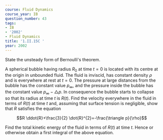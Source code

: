 ```yaml
---
course: Fluid Dynamics
course_year: IB
question_number: 43
tags:
- IB
- '2002'
- Fluid Dynamics
title: '1.II.15C '
year: 2002
---
```



State the unsteady form of Bernoulli's theorem.

A spherical bubble having radius $R_{0}$ at time $t=0$ is located with its centre at the origin in unbounded fluid. The fluid is inviscid, has constant density $\rho$ and is everywhere at rest at $t=0$. The pressure at large distances from the bubble has the constant value $p_{\infty}$, and the pressure inside the bubble has the constant value $p_{\infty}-\triangle p$. In consequence the bubble starts to collapse so that its radius at time $t$ is $R(t)$. Find the velocity everywhere in the fluid in terms of $R(t)$ at time $t$ and, assuming that surface tension is negligible, show that $R$ satisfies the equation

$$R \ddot{R}+\frac{3}{2} \dot{R}^{2}=-\frac{\triangle p}{\rho}$$

Find the total kinetic energy of the fluid in terms of $R(t)$ at time $t$. Hence or otherwise obtain a first integral of the above equation.